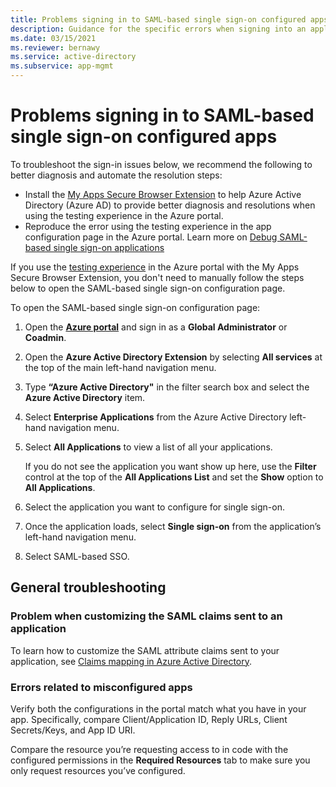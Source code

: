 ```yaml
---
title: Problems signing in to SAML-based single sign-on configured apps
description: Guidance for the specific errors when signing into an application you have configured for SAML-based federated single sign-on with Azure Active Directory.
ms.date: 03/15/2021
ms.reviewer: bernawy
ms.service: active-directory
ms.subservice: app-mgmt
---
```


# Problems signing in to SAML-based single sign-on configured apps
To troubleshoot the sign-in issues below, we recommend the following to better diagnosis and automate the resolution steps:

- Install the [My Apps Secure Browser Extension](/azure/active-directory/manage-apps/my-apps-deployment-plan) to help Azure Active Directory (Azure AD) to provide better diagnosis and resolutions when using the testing experience in the Azure portal.
- Reproduce the error using the testing experience in the app configuration page in the Azure portal. Learn more on [Debug SAML-based single sign-on applications](/azure/active-directory/manage-apps/debug-saml-sso-issues)

If you use the [testing experience](/azure/active-directory/manage-apps/debug-saml-sso-issues) in the Azure portal with the My Apps Secure Browser Extension, you don't need to manually follow the steps below to open the SAML-based single sign-on configuration page.

To open the SAML-based single sign-on configuration page:
1.  Open the [**Azure portal**](https://portal.azure.com/) and sign in as a **Global Administrator** or **Coadmin**.
1.  Open the **Azure Active Directory Extension** by selecting **All services** at the top of the main left-hand navigation menu.
1.  Type **“Azure Active Directory"** in the filter search box and select the **Azure Active Directory** item.
1.  Select **Enterprise Applications** from the Azure Active Directory left-hand navigation menu.
1.  Select **All Applications** to view a list of all your applications.

    If you do not see the application you want show up here, use the **Filter** control at the top of the **All Applications List** and set the **Show** option to **All Applications**.

1.  Select the application you want to configure for single sign-on.
1. Once the application loads, select **Single sign-on** from the application’s left-hand navigation menu.
1. Select SAML-based SSO.

## General troubleshooting

### Problem when customizing the SAML claims sent to an application
To learn how to customize the SAML attribute claims sent to your application, see [Claims mapping in Azure Active Directory](/azure/active-directory/develop/active-directory-claims-mapping).

### Errors related to misconfigured apps
Verify both the configurations in the portal match what you have in your app. Specifically, compare Client/Application ID, Reply URLs, Client Secrets/Keys, and App ID URI.

Compare the resource you’re requesting access to in code with the configured permissions in the **Required Resources** tab to make sure you only request resources you’ve configured.
